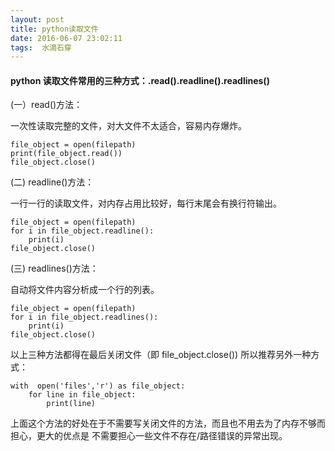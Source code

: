 ```yaml
---
layout: post
title: python读取文件
date: 2016-06-07 23:02:11
tags:  水滴石穿
---
```


#### python 读取文件常用的三种方式：.read().readline().readlines()

(一）read()方法：

一次性读取完整的文件，对大文件不太适合，容易内存爆炸。
```
file_object = open(filepath)
print(file_object.read())
file_object.close()
```
(二)  readline()方法：

一行一行的读取文件，对内存占用比较好，每行末尾会有换行符输出。
```
file_object = open(filepath)
for i in file_object.readline():
    print(i)
file_object.close()
```
(三) readlines()方法：

自动将文件内容分析成一个行的列表。
```
file_object = open(filepath)
for i in file_object.readlines():
    print(i)
file_object.close()
```
以上三种方法都得在最后关闭文件（即 file_object.close())
所以推荐另外一种方式：
```
with  open('files','r') as file_object:
    for line in file_object:
        print(line)
```
上面这个方法的好处在于不需要写关闭文件的方法，而且也不用去为了内存不够而担心，更大的优点是 不需要担心一些文件不存在/路径错误的异常出现。
